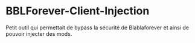 # BBLForever-Client-Injection

Petit outil qui permettait de bypass la sécurité de Blablaforever et ainsi de pouvoir injecter des mods.
